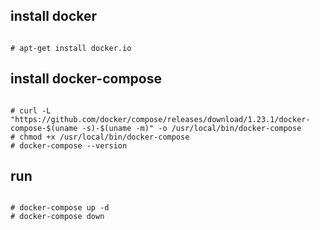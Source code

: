 ## install docker
<pre><code>
# apt-get install docker.io
</pre></code>

## install docker-compose
<pre><code>
# curl -L "https://github.com/docker/compose/releases/download/1.23.1/docker-compose-$(uname -s)-$(uname -m)" -o /usr/local/bin/docker-compose
# chmod +x /usr/local/bin/docker-compose
# docker-compose --version
</pre></code>

## run
<pre><code>
# docker-compose up -d
# docker-compose down
</pre></code>
